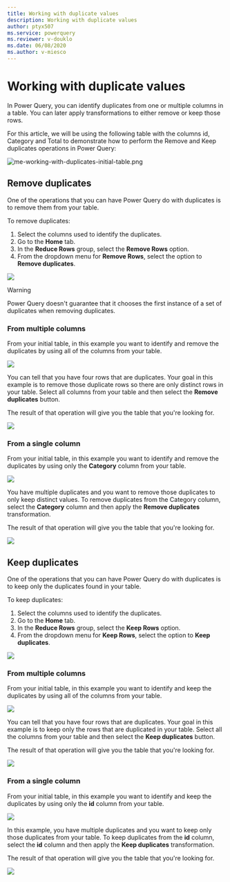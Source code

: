 ```yaml
---
title: Working with duplicate values
description: Working with duplicate values
author: ptyx507
ms.service: powerquery
ms.reviewer: v-douklo
ms.date: 06/08/2020
ms.author: v-miesco
---
```


# Working with duplicate values
In Power Query, you can identify duplicates from one or multiple columns in a table. You can later apply transformations to either remove or keep those rows.

For this article, we will be using the following table with the columns id, Category and Total to demonstrate how to perform the Remove and Keep duplicates operations in Power Query:

![me-working-with-duplicates-initial-table.png](images/me-working-with-duplicates-initial-table.png)

## Remove duplicates
One of the operations that you can have Power Query do with duplicates is to remove them from your table.

To remove duplicates:

1. Select the columns used to identify the duplicates.
2. Go to the **Home** tab.
3. In the **Reduce Rows** group, select the **Remove Rows** option.
4. From the dropdown menu for **Remove Rows**, select the option to **Remove duplicates**.

![](images/me-working-with-duplicates-remove-duplicates.png)

> [!WARNING]
> Power Query doesn't guarantee that it chooses the first instance of a set of duplicates when removing duplicates.

### From multiple columns
From your initial table, in this example you want to identify and remove the duplicates by using all of the columns from your table. 

![](images/me-working-with-duplicates-table-row-duplicates.png)

You can tell that you have four rows that are duplicates. Your goal in this example is to remove those duplicate rows so there are only distinct rows in your table. Select all columns from your table and then select the **Remove duplicates** button. 

The result of that operation will give you the table that you're looking for.

![](images/me-working-with-duplicates-table-row-duplicates-final.png)

### From a single column
From your initial table, in this example you want to identify and remove the duplicates by using only the **Category** column from your table.

![](images/me-working-with-duplicates-column-row-duplicates.png)

You have multiple duplicates and you want to remove those duplicates to only keep distinct values. To remove duplicates from the Category column, select the **Category** column and then apply the **Remove duplicates** transformation.

The result of that operation will give you the table that you're looking for.

![](images/me-working-with-duplicates-remove-column-row-duplicates-final.png)

## Keep duplicates
One of the operations that you can have Power Query do with duplicates is to keep only the duplicates found in your table.

To keep duplicates:

1. Select the columns used to identify the duplicates.
2. Go to the **Home** tab.
3. In the **Reduce Rows** group, select the **Keep Rows** option.
4. From the dropdown menu for **Keep Rows**, select the option to **Keep duplicates**.

![](images/me-working-with-duplicates-keep-duplicates.png)

### From multiple columns
From your initial table, in this example you want to identify and keep the duplicates by using all of the columns from your table. 

![](images/me-working-with-duplicates-table-row-duplicates.png)

You can tell that you have four rows that are duplicates. Your goal in this example is to keep only the rows that are duplicated in your table. Select all the columns from your table and then select the **Keep duplicates** button. 

The result of that operation will give you the table that you're looking for.

![](images/me-working-with-duplicates-keep-table-row-duplicates-final.png)

### From a single column
From your initial table, in this example you want to identify and keep the duplicates by using only the **id** column from your table.

![](images/me-working-with-duplicates-keep-column-row-duplicates-identify.png)

In this example, you have multiple duplicates and you want to keep only those duplicates from your table. To keep duplicates from the **id** column, select the **id** column and then apply the **Keep duplicates** transformation.

The result of that operation will give you the table that you're looking for.

![](images/me-working-with-duplicates-keep-column-row-duplicates-final.png)
